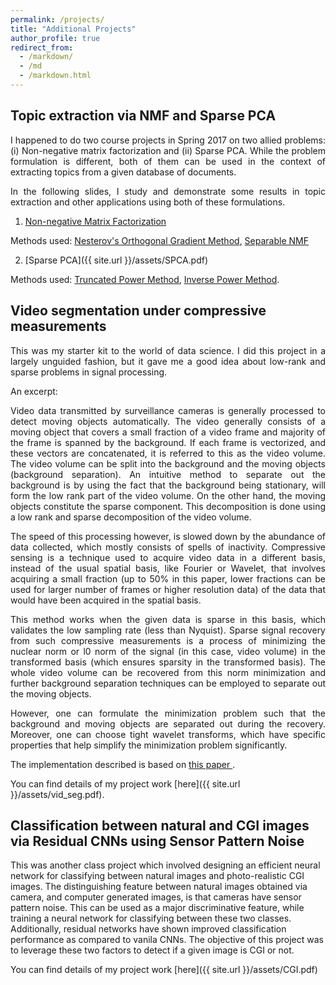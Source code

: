 ```yaml
---
permalink: /projects/
title: "Additional Projects"
author_profile: true
redirect_from: 
  - /markdown/
  - /md
  - /markdown.html
---
```


## Topic extraction via NMF and Sparse PCA

<p style='text-align: justify;'>
I happened to do two course projects in Spring 2017 on two allied problems: (i) Non-negative matrix factorization and (ii) Sparse PCA. While the problem formulation is different, both of them can be used in the context of extracting topics from a given database of documents.</p>

<p style='text-align: justify;'>
In the following slides, I study and demonstrate some results in topic extraction and other applications using both of these formulations. </p>

1. [Non-negative Matrix Factorization](/assets/NMF.pdf)

Methods used: <a target="_blank" href='http://ieeexplore.ieee.org/document/6166359/'>Nesterov's Orthogonal Gradient Method</a>, <a target="_blank" href='https://arxiv.org/pdf/1208.1237.pdf'>Separable NMF</a>

2. [Sparse PCA]({{ site.url }}/assets/SPCA.pdf)

Methods used: <a target="_blank" href='http://www.jmlr.org/papers/volume14/yuan13a/yuan13a.pdf'>Truncated Power Method</a>, <a target="_blank" href='https://arxiv.org/abs/1012.0774'>Inverse Power Method</a>.

## Video segmentation under compressive measurements

<p style='text-align: justify;'>
This was my starter kit to the world of data science. I did this project in a largely unguided fashion, but it gave me a good idea about low-rank and sparse problems in signal processing.</p>

An excerpt:

<p style='text-align: justify;'>
Video data transmitted by surveillance cameras is generally processed to detect
moving objects automatically. The video generally consists of a moving object that covers a small fraction of a video frame and majority of the frame is spanned by the background. If each frame is vectorized, and these vectors are concatenated, it is referred to this as the video volume. The video volume can be split into the background and the moving objects (background separation). An intuitive method to separate out the background is by using the fact that the background being stationary, will form the low rank part of the video volume. On the other hand, the moving objects constitute the sparse component. This decomposition is done using a low rank and sparse decomposition of the video volume.</p>

<p style='text-align: justify;'>
The speed of this processing however, is slowed down by the abundance of data
collected, which mostly consists of spells of inactivity. Compressive sensing is a technique used to acquire video data in a different basis, instead of the usual spatial basis, like Fourier or Wavelet, that involves acquiring a small fraction (up to 50% in this paper, lower fractions can be used for larger number of frames or higher resolution data) of the data that would have been acquired in the spatial basis.</p>

<p style='text-align: justify;'>
This method works when the given data is sparse in this basis, which validates the low sampling rate (less than Nyquist). Sparse signal recovery from such compressive measurements is a process of minimizing the nuclear norm or l0 norm of the signal (in this case, video volume) in the transformed basis (which ensures sparsity in the transformed basis). The whole video volume can be recovered from this norm minimization and further background separation techniques can be employed to separate out the moving objects.</p>

<p style='text-align: justify;'>
However, one can formulate the minimization problem such that the background
and moving objects are separated out during the recovery. Moreover, one can choose tight wavelet transforms, which have specific properties that help simplify the minimization problem significantly. </p>

The implementation described is based on <a target="_blank" href='https://arxiv.org/abs/1302.1942'> this paper </a>. 

You can find details of my project work [here]({{ site.url }}/assets/vid_seg.pdf). 

## Classification between natural and CGI images via Residual CNNs using Sensor Pattern Noise

This was another class project which involved designing an efficient neural network for classifying between natural images and photo-realistic CGI images. The distinguishing feature between natural images obtained via camera, and computer generated images, is that cameras have sensor pattern noise. This can be used as a major discriminative feature, while training a neural network for classifying between these two classes. Additionally, residual networks have shown improved classification performance as compared to vanila CNNs. The objective of this project was to leverage these two factors to detect if a given image is CGI or not. 

You can find details of my project work [here]({{ site.url }}/assets/CGI.pdf)
